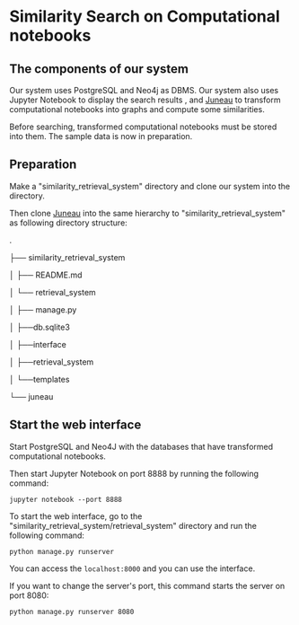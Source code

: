 # Similarity Search on Computational notebooks

## The components of our system

Our system uses PostgreSQL and Neo4j as DBMS. Our system also uses Jupyter Notebook to display the search results , and [Juneau](https://github.com/juneau-project/juneau.git) to transform computational notebooks into graphs and compute some similarities. 

Before searching, transformed computational notebooks must be stored into them.
The sample data is now in preparation.

## Preparation

Make a "similarity_retrieval_system" directory and clone our system into the directory.

Then clone [Juneau](https://github.com/juneau-project/juneau.git) into the same hierarchy to "similarity_retrieval_system" as following directory structure:

.

├── similarity_retrieval_system

│   ├── README.md

│   └── retrieval_system

│       ├── manage.py

│       ├──db.sqlite3

│       ├──interface

│       ├──retrieval_system

│       └──templates

└── juneau


## Start the web interface

Start PostgreSQL and Neo4J with the databases that have transformed computational notebooks.

Then start Jupyter Notebook on port 8888 by running the following command:

```
jupyter notebook --port 8888

```


To start the web interface, go to the "similarity_retrieval_system/retrieval_system" directory and run the following command:

```
python manage.py runserver
```

You can access the `localhost:8000` and you can use the interface.

If you want to change the server's port, this command starts the server on port 8080:
```
python manage.py runserver 8080
```
